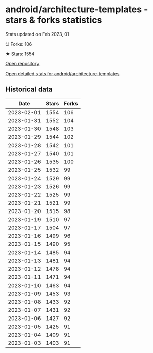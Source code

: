 # android/architecture-templates - stars & forks statistics

Stats updated on Feb 2023, 01

☋ Forks: 106

★ Stars: 1554

[Open repository](https://github.com/android/architecture-templates)

[Open detailed stats for android/architecture-templates](https://reviewgithub.com/rep/android/architecture-templates)

## Historical data
| Date | Stars | Forks |
|------|-------|-------|
| 2023-02-01 | 1554 | 106 | 
| 2023-01-31 | 1552 | 104 | 
| 2023-01-30 | 1548 | 103 | 
| 2023-01-29 | 1544 | 102 | 
| 2023-01-28 | 1542 | 101 | 
| 2023-01-27 | 1540 | 101 | 
| 2023-01-26 | 1535 | 100 | 
| 2023-01-25 | 1532 | 99 | 
| 2023-01-24 | 1529 | 99 | 
| 2023-01-23 | 1526 | 99 | 
| 2023-01-22 | 1525 | 99 | 
| 2023-01-21 | 1521 | 99 | 
| 2023-01-20 | 1515 | 98 | 
| 2023-01-19 | 1510 | 97 | 
| 2023-01-17 | 1504 | 97 | 
| 2023-01-16 | 1499 | 96 | 
| 2023-01-15 | 1490 | 95 | 
| 2023-01-14 | 1485 | 94 | 
| 2023-01-13 | 1481 | 94 | 
| 2023-01-12 | 1478 | 94 | 
| 2023-01-11 | 1471 | 94 | 
| 2023-01-10 | 1463 | 94 | 
| 2023-01-09 | 1453 | 93 | 
| 2023-01-08 | 1433 | 92 | 
| 2023-01-07 | 1431 | 92 | 
| 2023-01-06 | 1427 | 92 | 
| 2023-01-05 | 1425 | 91 | 
| 2023-01-04 | 1409 | 91 | 
| 2023-01-03 | 1403 | 91 | 

